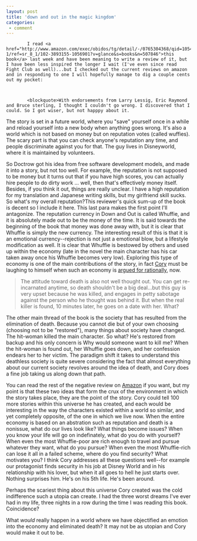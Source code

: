 ```yaml
---
layout: post
title: 'down and out in the magic kingdom'
categories:
 - comment
---
```



			I read <a href="http://www.amazon.com/exec/obidos/tg/detail/-/0765304368/qid=1054208396/sr=8-1/ref=sr_8_1/102-3893155-1056901?v=glance&s=books&n=507846">this book</a> last week and have been meaning to write a review of it, but I have been less inspired the longer I wait (I've even since read Fight Club as well)...but I checked out the current reviews on amazon and in responding to one I will hopefully manage to dig a couple cents out my pocket:
		


			<blockquote>With endorsements from Larry Lessig, Eric Raymond and Bruce sterling, I thought I couldn't go wrong. I discovered that I could. So I got wiser, but not happpy about it.



The story is set in a future world, where you "save" yourself once in a while and reload yourself into a new body when anything goes wrong. It's also a world which is not based on money but on reputation votes (called wuffies). The scary part is that you can check anyone's reputation any time, and people discriminate against you for that. The guy lives in Disneyworld, where it is maintained by volunteers.



So Doctrow got his idea from free software development models, and made it into a story, but not too well. For example, the reputation is not supposed to be money but it turns out that if you have high scores, you can actually hire people to do dirty work ... well, then that's effectively money itself. Besides, if you think it out, things are really unclear. I have a high reputation for my translation and Japanese writing skills, but my girlfriend skill sucks. So what's my overall reputation?</blockquote>This reviewer's quick sum-up of the book is decent so I include it here. This last para makes the first point I'll antagonize. The reputation currency in Down and Out is called Whuffie, and it is absolutely made out to be the money of the time. It is said towards the beginning of the book that money was done away with, but it is clear that Whuffie is simply the new currency. The interesting result of this is that it is an emotional currency--rejection is not just a emotional blow, but a lifestyle modification as well. It is clear that Whuffie is bestowed by others and used up within the economy (late in the novel the main character has his car taken away once his Whuffie becomes very low). Exploring this type of economy is one of the main contributions of the story, in fact <a href="http://boingboing.net">Cory</a> must be laughing to himself when such an economy is <a href="http://www.aaronsw.com/weblog/000933">argued for rationally</a>, now.
<blockquote>The attitude toward death is also not well thought out. You can get re-incarnated anytime, so death shouldn't be a big deal...but this guy is very upset because he was killed, and engages in petty sabotage against the person who he thought was behind it. But when the real killer is found, 10 minutes later, he goes on a date with her. What?</blockquote>The other main thread of the book is the society that has resulted from the elimination of death. Because you cannot die but of your own choosing (choosing not to be "restored"), many things about society have changed. The hit-woman killed the main character. So what? He's restored from backup and his only concern is Why would someone want to kill me? When the hit-woman is found out, her Whuffie goes down, and her confession endears her to her victim. The paradigm shift it takes to understand this deathless society is quite severe considering the fact that almost everything about our current society revolves around the idea of death, and Cory does a fine job taking us along down that path.



You can read the rest of the negative review on <a href="http://www.amazon.com/exec/obidos/tg/detail/-/0765304368/qid=1054208396/sr=8-1/ref=sr_8_1/102-3893155-1056901?v=glance&s=books&n=507846">Amazon</a> if you want, but my point is that these two ideas that form the crux of the environment in which the story takes place, they are the point of the story. Cory could tell 100 more stories within this universe he has created, and each would be interesting in the way the characters existed within a world so similar, and yet completely opposite, of the one in which we live now. When the entire economy is based on an abstration such as reputation and death is a nonissue, what do our lives look like? What things become issues? When you know your life will go on indefinately, what do you do with yourself? When even the most Whuffie-poor are rich enough to travel and pursue whatever they want, what do you pursue? When even the most Whuffie-rich can lose it all in a failed scheme, where do you find security? What motivates you? I think Cory addresses all these questions well--for example our protagonist finds security in his job at Disney World and in his relationship with his lover, but when it all goes to hell he just starts over. Nothing surprises him. He's on his 5th life. He's been around.



Perhaps the scariest thing about this universe Cory created was the cold indifference such a utopia can create. I had the three worst dreams I've ever had in my life, three nights in a row during the time I was reading this book. Coincidence?



What <em>would</em> really happen in a world where we have objectified an emotion into the economy and eliminated death? It may not be as utopian and Cory would make it out to be.

		